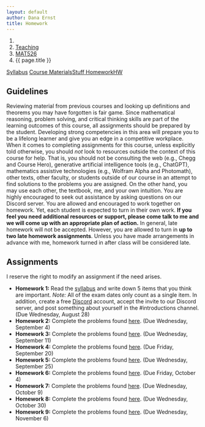 ```yaml
---
layout: default
author: Dana Ernst
title: Homework
---
```


<ol class="breadcrumb">
  <li><a href="/"><i class="fa fa-home"></i></a></li>
  <li><a href="/teaching/">Teaching</a></li>
  <li><a href="/teaching/mat526f24">MAT526</a></li>
  <li class="active">{{ page.title }}</li>
</ol>

<div class="row">
<div class="col-xs-12">
<div class="btn-group btn-group-justified">
<a class="btn btn-default btn-success" href="{{site.baseurl}}/teaching/mat526f24/syllabus/">Syllabus</a>
<a class="btn btn-default btn-primary" href="{{site.baseurl}}/teaching/mat526f24/materials/">
<span class="hidden-xs">Course Materials</span><span class="visible-xs">Stuff</span>
</a>
<a class="btn btn-default btn-warning" href="{{site.baseurl}}/teaching/mat526f24/homework/">
<span class="hidden-xs">Homework</span><span class="visible-xs">HW</span>
</a>
</div>
</div>
</div>

## Guidelines ##
Reviewing material from previous courses and looking up definitions and theorems you may have forgotten is fair game. Since mathematical reasoning, problem solving, and critical thinking skills are part of the learning outcomes of this course, all assignments should be prepared by the student. Developing strong competencies in this area will prepare you to be a lifelong learner and give you an edge in a competitive workplace. When it comes to completing assignments for this course, unless explicitly told otherwise, you should *not* look to resources outside the context of this course for help.  That is, you should not be consulting the web (e.g., Chegg and Course Hero), generative artificial intelligence tools (e.g., ChatGPT), mathematics assistive technologies (e.g., Wolfram Alpha and Photomath), other texts, other faculty, or students outside of our course in an attempt to find solutions to the problems you are assigned.  On the other hand, you may use each other, the textbook, me, and your own intuition. You are highly encouraged to seek out assistance by asking questions on our Discord server. You are allowed and encouraged to work together on homework. Yet, each student is expected to turn in their own work.  **If you feel you need additional resources or support, please come talk to me and we will come up with an appropriate plan of action.** In general, late homework will not be accepted. However, you are allowed to turn in **up to two late homework assignments**. Unless you have made arrangements in advance with me, homework turned in after class will be considered late.

## Assignments ##
I reserve the right to modify an assignment if the need arises.  

- **Homework 1:** Read the [syllabus]({{site.baseurl}}/teaching/mat526f24/syllabus/) and write down 5 items that you think are important. *Note:*  All of the exam dates only count as a single item.  In addition, create a free [Discord](http://discord.com) account, accept the invite to our Discord server, and post something about yourself in the #introductions channel. (Due Wednesday, August 28)
- **Homework 2:** Complete the problems found [here]({{site.baseurl}}/teaching/mat526f24/526HW2.pdf). (Due Wednesday, September 4)
- **Homework 3:** Complete the problems found [here]({{site.baseurl}}/teaching/mat526f24/526HW3.pdf). (Due Wednesday, September 11)
- **Homework 4:** Complete the problems found [here]({{site.baseurl}}/teaching/mat526f24/526HW4.pdf). (Due Friday, September 20)
- **Homework 5:** Complete the problems found [here]({{site.baseurl}}/teaching/mat526f24/526HW5.pdf). (Due Wednesday, September 25)
- **Homework 6:** Complete the problems found [here]({{site.baseurl}}/teaching/mat526f24/526HW6.pdf). (Due Friday, October 4)
- **Homework 7:** Complete the problems found [here]({{site.baseurl}}/teaching/mat526f24/526HW7.pdf). (Due Wednesday, October 9)
- **Homework 8:** Complete the problems found [here]({{site.baseurl}}/teaching/mat526f24/526HW8.pdf). (Due Wednesday, October 30)
- **Homework 9:** Complete the problems found [here]({{site.baseurl}}/teaching/mat526f24/526HW9.pdf). (Due Wednesday, November 6)

